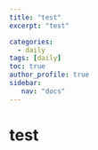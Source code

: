 ```yaml
---
title: "test"
excerpt: "test"

categories: 
  - daily
tags: [daily]
toc: true
author_profile: true 
sidebar:
   nav: "docs"
---
```


# test